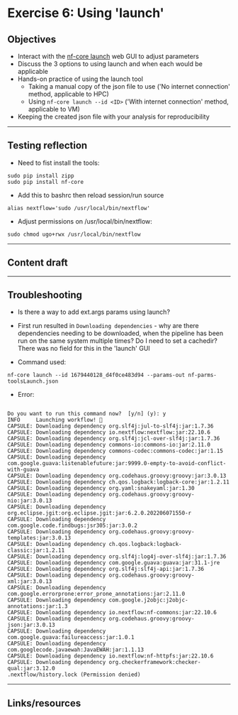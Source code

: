 # Exercise 6: Using 'launch' 

## Objectives 
- Interact with the [nf-core launch](https://nf-co.re/launch) web GUI to adjust parameters
- Discuss the 3 options to using launch and when each would be applicable
- Hands-on practice of using the launch tool
  -  Taking a manual copy of the json file to use ('No internet connection' method, applicable to HPC)
  -  Using `nf-core launch --id <ID>` ('With internet connection' method, applicable to VM)
- Keeping the created json file with your analysis for reproducibility
    
---------------------
## Testing reflection

- Need to fist install the tools:

```
sudo pip install zipp  
sudo pip install nf-core 
```

- Add this to bashrc then reload session/run source
```
alias nextflow='sudo /usr/local/bin/nextflow'
```

- Adjust permissions on /usr/local/bin/nextflow:
```
sudo chmod ugo+rwx /usr/local/bin/nextflow 
```
---------------------
## Content draft 


---------------------
## Troubleshooting

- Is there a way to add ext.args params using launch?
- First run resulted in `Downloading dependencies` - why are there dependencies needing to be downloaded, when the pipeline has been run on the same system multiple times? Do I need to set a cachedir? There was no field for this in the 'launch' GUI 

- Command used:
```
nf-core launch --id 1679440128_d4f0ce483d94 --params-out nf-parms-toolsLaunch.json
```

- Error:
```
                                                                                                      
Do you want to run this command now?  [y/n] (y): y
INFO     Launching workflow! 🚀                                                                       
CAPSULE: Downloading dependency org.slf4j:jul-to-slf4j:jar:1.7.36
CAPSULE: Downloading dependency io.nextflow:nextflow:jar:22.10.6
CAPSULE: Downloading dependency org.slf4j:jcl-over-slf4j:jar:1.7.36
CAPSULE: Downloading dependency commons-io:commons-io:jar:2.11.0
CAPSULE: Downloading dependency commons-codec:commons-codec:jar:1.15
CAPSULE: Downloading dependency com.google.guava:listenablefuture:jar:9999.0-empty-to-avoid-conflict-with-guava
CAPSULE: Downloading dependency org.codehaus.groovy:groovy:jar:3.0.13
CAPSULE: Downloading dependency ch.qos.logback:logback-core:jar:1.2.11
CAPSULE: Downloading dependency org.yaml:snakeyaml:jar:1.30
CAPSULE: Downloading dependency org.codehaus.groovy:groovy-nio:jar:3.0.13
CAPSULE: Downloading dependency org.eclipse.jgit:org.eclipse.jgit:jar:6.2.0.202206071550-r
CAPSULE: Downloading dependency com.google.code.findbugs:jsr305:jar:3.0.2
CAPSULE: Downloading dependency org.codehaus.groovy:groovy-templates:jar:3.0.13
CAPSULE: Downloading dependency ch.qos.logback:logback-classic:jar:1.2.11
CAPSULE: Downloading dependency org.slf4j:log4j-over-slf4j:jar:1.7.36
CAPSULE: Downloading dependency com.google.guava:guava:jar:31.1-jre
CAPSULE: Downloading dependency org.slf4j:slf4j-api:jar:1.7.36
CAPSULE: Downloading dependency org.codehaus.groovy:groovy-xml:jar:3.0.13
CAPSULE: Downloading dependency com.google.errorprone:error_prone_annotations:jar:2.11.0
CAPSULE: Downloading dependency com.google.j2objc:j2objc-annotations:jar:1.3
CAPSULE: Downloading dependency io.nextflow:nf-commons:jar:22.10.6
CAPSULE: Downloading dependency org.codehaus.groovy:groovy-json:jar:3.0.13
CAPSULE: Downloading dependency com.google.guava:failureaccess:jar:1.0.1
CAPSULE: Downloading dependency com.googlecode.javaewah:JavaEWAH:jar:1.1.13
CAPSULE: Downloading dependency io.nextflow:nf-httpfs:jar:22.10.6
CAPSULE: Downloading dependency org.checkerframework:checker-qual:jar:3.12.0
.nextflow/history.lock (Permission denied)                          
```
---------------------
## Links/resources 
